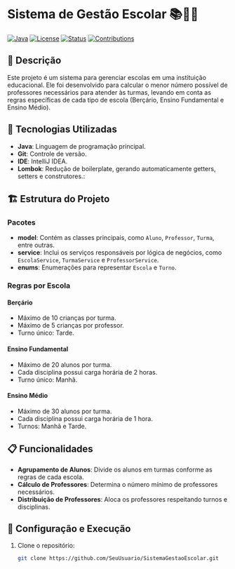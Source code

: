 # Sistema de Gestão Escolar 📚🧑‍🏫

[![Java](https://img.shields.io/badge/Java-ED8B00?style=for-the-badge&logo=java&logoColor=white)](https://www.java.com)
[![License](https://img.shields.io/badge/License-MIT-green?style=for-the-badge)](LICENSE)
[![Status](https://img.shields.io/badge/Status-Completed-blue?style=for-the-badge)](#)
[![Contributions](https://img.shields.io/badge/Contributions-Welcome-orange?style=for-the-badge)](CONTRIBUTING.md)

## 📖 Descrição

Este projeto é um sistema para gerenciar escolas em uma instituição educacional. Ele foi desenvolvido para calcular o menor número possível de professores necessários para atender às turmas, levando em conta as regras específicas de cada tipo de escola (Berçário, Ensino Fundamental e Ensino Médio).

## 🚀 Tecnologias Utilizadas

- **Java**: Linguagem de programação principal.
- **Git**: Controle de versão.
- **IDE**: IntelliJ IDEA.
- **Lombok**: Redução de boilerplate, gerando automaticamente getters, setters e construtores.:

## 🏗 Estrutura do Projeto

### Pacotes
- **model**: Contém as classes principais, como `Aluno`, `Professor`, `Turma`, entre outras.
- **service**: Inclui os serviços responsáveis por lógica de negócios, como `EscolaService`, `TurmaService` e `ProfessorService`.
- **enums**: Enumerações para representar `Escola` e `Turno`.

### Regras por Escola
#### Berçário
- Máximo de 10 crianças por turma.
- Máximo de 5 crianças por professor.
- Turno único: Tarde.

#### Ensino Fundamental
- Máximo de 20 alunos por turma.
- Cada disciplina possui carga horária de 2 horas.
- Turno único: Manhã.

#### Ensino Médio
- Máximo de 30 alunos por turma.
- Cada disciplina possui carga horária de 1 hora.
- Turnos: Manhã e Tarde.

## 📋 Funcionalidades

- **Agrupamento de Alunos**: Divide os alunos em turmas conforme as regras de cada escola.
- **Cálculo de Professores**: Determina o número mínimo de professores necessários.
- **Distribuição de Professores**: Aloca os professores respeitando turnos e disciplinas.

## 🔧 Configuração e Execução

1. Clone o repositório:
   ```bash
   git clone https://github.com/SeuUsuario/SistemaGestaoEscolar.git
